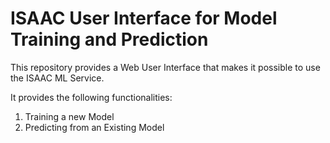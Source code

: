 # ISAAC User Interface for Model Training and Prediction

This repository provides a Web User Interface that makes it possible to use the ISAAC ML Service.

It provides the following functionalities:

1. Training a new Model
2. Predicting from an Existing Model
